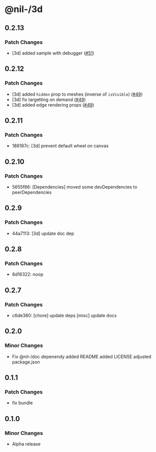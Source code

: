# @nil-/3d

## 0.2.13

### Patch Changes

-   [3d] added sample with debugger ([#51](https://github.com/njaldea/mono/pull/51))

## 0.2.12

### Patch Changes

-   [3d] added `hidden` prop to meshes (inverse of `isVisible`) ([#49](https://github.com/njaldea/mono/pull/49))
-   [3d] fix targetting on demand ([#49](https://github.com/njaldea/mono/pull/49))
-   [3d] added edge rendering props ([#49](https://github.com/njaldea/mono/pull/49))

## 0.2.11

### Patch Changes

-   186187c: [3d] prevent default wheel on canvas

## 0.2.10

### Patch Changes

-   5655f86: [Dependencies] moved some devDependencies to peerDependencies

## 0.2.9

### Patch Changes

-   44a7113: [3d] update doc dep

## 0.2.8

### Patch Changes

-   8d16322: noop

## 0.2.7

### Patch Changes

-   c6de380: [chore] update deps
    [misc] update docs

## 0.2.0

### Minor Changes

-   Fix @nil-/doc depenendy
    added README
    added LICENSE
    adjusted package.json

## 0.1.1

### Patch Changes

-   fix bundle

## 0.1.0

### Minor Changes

-   Alpha release
